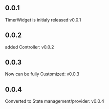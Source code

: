 


## 0.0.1
TimerWidget is initialy released v0.0.1
## 0.0.2
added Controller: v0.0.2
## 0.0.3
Now can be fully Customized: v0.0.3
## 0.0.4
Converted to State management/provider: v0.0.4
